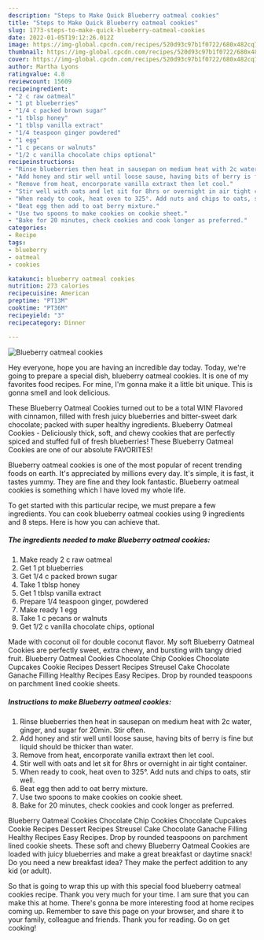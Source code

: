 ```yaml
---
description: "Steps to Make Quick Blueberry oatmeal cookies"
title: "Steps to Make Quick Blueberry oatmeal cookies"
slug: 1773-steps-to-make-quick-blueberry-oatmeal-cookies
date: 2022-01-05T19:12:26.012Z
image: https://img-global.cpcdn.com/recipes/520d93c97b1f0722/680x482cq70/blueberry-oatmeal-cookies-recipe-main-photo.jpg
thumbnail: https://img-global.cpcdn.com/recipes/520d93c97b1f0722/680x482cq70/blueberry-oatmeal-cookies-recipe-main-photo.jpg
cover: https://img-global.cpcdn.com/recipes/520d93c97b1f0722/680x482cq70/blueberry-oatmeal-cookies-recipe-main-photo.jpg
author: Martha Lyons
ratingvalue: 4.8
reviewcount: 15609
recipeingredient:
- "2 c raw oatmeal"
- "1 pt blueberries"
- "1/4 c packed brown sugar"
- "1 tblsp honey"
- "1 tblsp vanilla extract"
- "1/4 teaspoon ginger powdered"
- "1 egg"
- "1 c pecans or walnuts"
- "1/2 c vanilla chocolate chips optional"
recipeinstructions:
- "Rinse blueberries then heat in sausepan on medium heat with 2c water, ginger, and sugar for 20min. Stir often."
- "Add honey and stir well until loose sause, having bits of berry is fine but liquid should be thicker than water."
- "Remove from heat, encorporate vanilla extraxt then let cool."
- "Stir well with oats and let sit for 8hrs or overnight in air tight container."
- "When ready to cook, heat oven to 325°. Add nuts and chips to oats, stir well."
- "Beat egg then add to oat berry mixture."
- "Use two spoons to make cookies on cookie sheet."
- "Bake for 20 minutes, check cookies and cook longer as preferred."
categories:
- Recipe
tags:
- blueberry
- oatmeal
- cookies

katakunci: blueberry oatmeal cookies 
nutrition: 273 calories
recipecuisine: American
preptime: "PT13M"
cooktime: "PT36M"
recipeyield: "3"
recipecategory: Dinner

---
```



![Blueberry oatmeal cookies](https://img-global.cpcdn.com/recipes/520d93c97b1f0722/680x482cq70/blueberry-oatmeal-cookies-recipe-main-photo.jpg)

Hey everyone, hope you are having an incredible day today. Today, we're going to prepare a special dish, blueberry oatmeal cookies. It is one of my favorites food recipes. For mine, I'm gonna make it a little bit unique. This is gonna smell and look delicious.

These Blueberry Oatmeal Cookies turned out to be a total WIN! Flavored with cinnamon, filled with fresh juicy blueberries and bitter-sweet dark chocolate; packed with super healthy ingredients. Blueberry Oatmeal Cookies - Deliciously thick, soft, and chewy cookies that are perfectly spiced and stuffed full of fresh blueberries! These Blueberry Oatmeal Cookies are one of our absolute FAVORITES!

Blueberry oatmeal cookies is one of the most popular of recent trending foods on earth. It's appreciated by millions every day. It's simple, it is fast, it tastes yummy. They are fine and they look fantastic. Blueberry oatmeal cookies is something which I have loved my whole life.


To get started with this particular recipe, we must prepare a few ingredients. You can cook blueberry oatmeal cookies using 9 ingredients and 8 steps. Here is how you can achieve that.

<!--inarticleads1-->

##### The ingredients needed to make Blueberry oatmeal cookies:

1. Make ready 2 c raw oatmeal
1. Get 1 pt blueberries
1. Get 1/4 c packed brown sugar
1. Take 1 tblsp honey
1. Get 1 tblsp vanilla extract
1. Prepare 1/4 teaspoon ginger, powdered
1. Make ready 1 egg
1. Take 1 c pecans or walnuts
1. Get 1/2 c vanilla chocolate chips, optional


Made with coconut oil for double coconut flavor. My soft Blueberry Oatmeal Cookies are perfectly sweet, extra chewy, and bursting with tangy dried fruit. Blueberry Oatmeal Cookies Chocolate Chip Cookies Chocolate Cupcakes Cookie Recipes Dessert Recipes Streusel Cake Chocolate Ganache Filling Healthy Recipes Easy Recipes. Drop by rounded teaspoons on parchment lined cookie sheets. 

<!--inarticleads2-->

##### Instructions to make Blueberry oatmeal cookies:

1. Rinse blueberries then heat in sausepan on medium heat with 2c water, ginger, and sugar for 20min. Stir often.
1. Add honey and stir well until loose sause, having bits of berry is fine but liquid should be thicker than water.
1. Remove from heat, encorporate vanilla extraxt then let cool.
1. Stir well with oats and let sit for 8hrs or overnight in air tight container.
1. When ready to cook, heat oven to 325°. Add nuts and chips to oats, stir well.
1. Beat egg then add to oat berry mixture.
1. Use two spoons to make cookies on cookie sheet.
1. Bake for 20 minutes, check cookies and cook longer as preferred.


Blueberry Oatmeal Cookies Chocolate Chip Cookies Chocolate Cupcakes Cookie Recipes Dessert Recipes Streusel Cake Chocolate Ganache Filling Healthy Recipes Easy Recipes. Drop by rounded teaspoons on parchment lined cookie sheets. These soft and chewy Blueberry Oatmeal Cookies are loaded with juicy blueberries and make a great breakfast or daytime snack! Do you need a new breakfast idea? They make the perfect addition to any kid (or adult). 

So that is going to wrap this up with this special food blueberry oatmeal cookies recipe. Thank you very much for your time. I am sure that you can make this at home. There's gonna be more interesting food at home recipes coming up. Remember to save this page on your browser, and share it to your family, colleague and friends. Thank you for reading. Go on get cooking!
